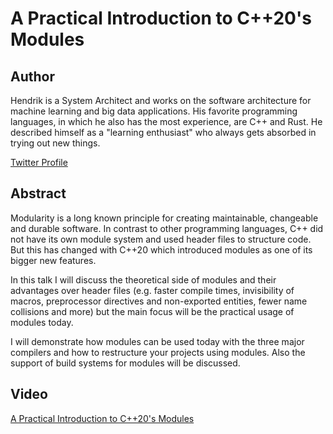 # A Practical Introduction to C++20's Modules

## Author

Hendrik is a System Architect and works on the software architecture for machine learning and big data applications. His favorite programming languages, in which he also has the most experience, are C++ and Rust. He described himself as a "learning enthusiast" who always gets absorbed in trying out new things.

[Twitter Profile](https://twitter.com/hniemeye)

## Abstract

Modularity is a long known principle for creating maintainable, changeable and durable software. In contrast to other programming languages, C++ did not have its own module system and used header files to structure code. But this has changed with C++20 which introduced modules as one of its bigger new features.

In this talk I will discuss the theoretical side of modules and their advantages over header files (e.g. faster compile times, invisibility of macros, preprocessor directives and non-exported entities, fewer name collisions and more) but the main focus will be the practical usage of modules today.

I will demonstrate how modules can be used today with the three major compilers and how to restructure your projects using modules. Also the support of build systems for modules will be discussed.

## Video

[A Practical Introduction to C++20's Modules](https://youtu.be/tOjZtodXqNQ)
